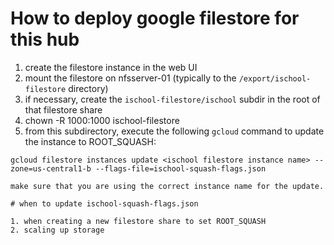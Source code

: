 # How to deploy google filestore for this hub

1. create the filestore instance in the web UI
2. mount the filestore on nfsserver-01 (typically to the `/export/ischool-filestore` directory)
3. if necessary, create the `ischool-filestore/ischool` subdir in the root of that filestore share
4. chown -R 1000:1000 ischool-filestore
5. from this subdirectory, execute the following `gcloud` command to update the instance to ROOT_SQUASH:
```
gcloud filestore instances update <ischool filestore instance name> --zone=us-central1-b --flags-file=ischool-squash-flags.json

make sure that you are using the correct instance name for the update.

# when to update ischool-squash-flags.json

1. when creating a new filestore share to set ROOT_SQUASH
2. scaling up storage
